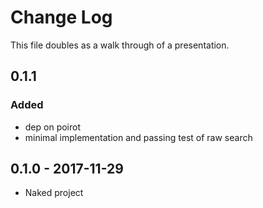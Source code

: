 # Change Log
This file doubles as a walk through of a presentation.

## 0.1.1
### Added
- dep on poirot
- minimal implementation and passing test of raw search

## 0.1.0 - 2017-11-29
- Naked project

[Unreleased]: https://github.com/noisesmith/philoseek/compare/0.1.1...HEAD
[0.1.1]: https://github.com/noisesmith/philoseek/compare/0.1.0...0.1.1
